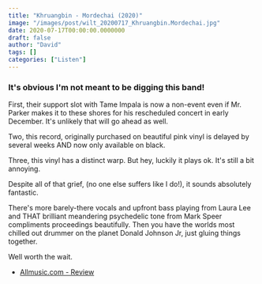 ```yaml
---
title: "Khruangbin - Mordechai (2020)"
image: "/images/post/wilt_20200717_Khruangbin.Mordechai.jpg"
date: 2020-07-17T00:00:00.0000000
draft: false
author: "David"
tags: []
categories: ["Listen"]
---
```

### It's obvious I'm not meant to be digging this band!  
  
First, their support slot with Tame Impala is now a non-event even if Mr. Parker makes it to these shores for his rescheduled concert in early December. It's unlikely that will go ahead as well.   
  
Two, this record, originally purchased on beautiful pink vinyl is delayed by several weeks AND now only available on black.   
  
Three, this vinyl has a distinct warp.  But hey, luckily it plays ok. It's still a bit annoying.   
  
Despite all of that grief, (no one else suffers like I do!), it sounds absolutely fantastic.    
  
There's more barely-there vocals and upfront bass playing from Laura Lee and THAT brilliant meandering psychedelic tone from Mark Speer compliments proceedings beautifully. Then you have the worlds most chilled out drummer on the planet Donald Johnson Jr, just gluing things together.   
  
Well worth the wait.  

-  [Allmusic.com - Review](https://www.allmusic.com/album/mordechai-mw0003380594)